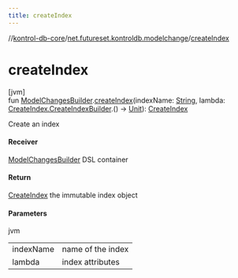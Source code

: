 ```yaml
---
title: createIndex
---
```

//[kontrol-db-core](../../index.html)/[net.futureset.kontroldb.modelchange](index.html)/[createIndex](create-index.html)



# createIndex



[jvm]\
fun [ModelChangesBuilder](../net.futureset.kontroldb.dsl/-model-changes-builder/index.html).[createIndex](create-index.html)(indexName: [String](https://kotlinlang.org/api/latest/jvm/stdlib/kotlin/-string/index.html), lambda: [CreateIndex.CreateIndexBuilder](-create-index/-create-index-builder/index.html).() -&gt; [Unit](https://kotlinlang.org/api/latest/jvm/stdlib/kotlin/-unit/index.html)): [CreateIndex](-create-index/index.html)



Create an index



#### Receiver



[ModelChangesBuilder](../net.futureset.kontroldb.dsl/-model-changes-builder/index.html) DSL container



#### Return



[CreateIndex](-create-index/index.html) the immutable index object



#### Parameters


jvm

| | |
|---|---|
| indexName | name of the index |
| lambda | index attributes |




